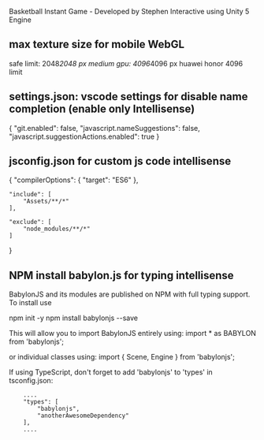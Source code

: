 Basketball Instant Game - Developed by Stephen Interactive
using Unity 5 Engine

## max texture size for mobile WebGL
safe limit: 2048*2048 px
medium gpu: 4096*4096 px
huawei honor 4096 limit

## settings.json: vscode settings for disable name completion (enable only Intellisense)
{
    "git.enabled": false,
    "javascript.nameSuggestions": false,
    "javascript.suggestionActions.enabled": true
}

## jsconfig.json for custom js code intellisense
{
    "compilerOptions": {
        "target": "ES6"
    },

    "include": [
        "Assets/**/*"
    ],

    "exclude": [
        "node_modules/**/*"
    ]
}

## NPM install babylon.js for typing intellisense

BabylonJS and its modules are published on NPM with full typing support. To install use

npm init -y
npm install babylonjs --save

This will allow you to import BabylonJS entirely using:
import * as BABYLON from 'babylonjs';

or individual classes using:
import { Scene, Engine } from 'babylonjs';

If using TypeScript, don't forget to add 'babylonjs' to 'types' in tsconfig.json:
```
    ....
    "types": [
        "babylonjs",
        "anotherAwesomeDependency"
    ],
    ....
```